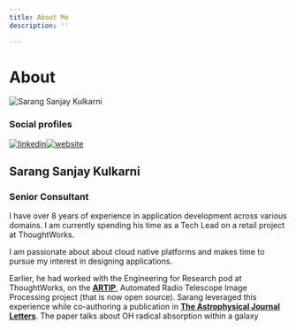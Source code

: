 ```yaml
---
title: About Me
description: ''

---
```

# About

![Sarang Sanjay Kulkarni](https://dynamic.thoughtworks.com/profiles/profile_image_profile-original-0a756164e94cf6d3403b6e2d7792ebb1.jpeg "Sarang Sanjay Kulkarni")

### Social profiles

[![linkedin](https://www.thoughtworks.com/imgs/profile-social-icons/linkedin.svg)](https://in.linkedin.com/in/sarang-kulkarni-b7b37936 "Link to linkedin account")[![website](https://www.thoughtworks.com/imgs/profile-social-icons/website.svg)](https://github.com/ksarang90 "Link to website account")

## Sarang Sanjay Kulkarni

### Senior Consultant

I have over 8 years of experience in application development across various domains. I am currently spending his time as a Tech Lead on a retail project at ThoughtWorks.

I am passionate about about cloud native platforms and makes time to pursue my interest in designing applications.

Earlier, he had worked with the Engineering for Research pod at ThoughtWorks, on the [**ARTIP**](https://github.com/RTIP/artip), Automated Radio Telescope Image Processing project (that is now open source). Sarang leveraged this experience while co-authoring a publication in [**The Astrophysical Journal Letters**](https://arxiv.org/abs/1806.00172). The paper talks about OH radical absorption within a galaxy